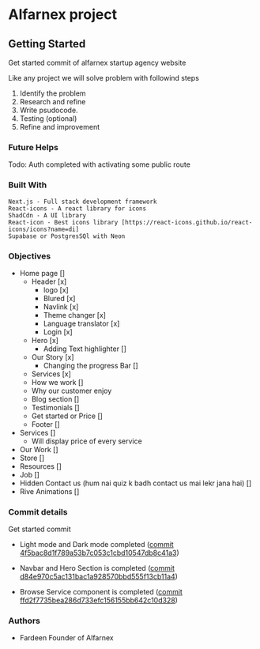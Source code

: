 # Alfarnex project

## Getting Started
Get started commit of alfarnex startup agency website

Like any project we will solve problem with followind steps

1. Identify the problem
2. Research and refine
3. Write psudocode.
4. Testing (optional) 
5. Refine and improvement

### Future Helps 

Todo: Auth completed with activating some public route

### Built With

    Next.js - Full stack development framework 
    React-icons - A react library for icons
    ShadCdn - A UI library
    React-icon - Best icons library [https://react-icons.github.io/react-icons/icons?name=di]
    Supabase or PostgresSQl with Neon

### Objectives 

- Home page []
    - Header [x]
        - logo [x]
        - Blured [x]
        - Navlink [x]
        - Theme changer [x]
        - Language translator [x]
        - Login [x]
    - Hero [x]
        - Adding Text highlighter []
    - Our Story [x]
        - Changing the progress Bar []
    - Services [x]
    - How we work []
    - Why our customer enjoy
    - Blog section []
    - Testimonials []
    - Get started or Price []
    - Footer []
- Services []
    - Will display price of every service
- Our Work []
- Store []
- Resources []
- Job []
- Hidden Contact us (hum nai quiz k badh contact us mai lekr jana hai) []
- Rive Animations []

### Commit details

Get started commit

- Light mode and Dark mode completed ([commit 4f5bac8d1f789a53b7c053c1cbd10547db8c41a3](https://github.com/Fardeen-Awais/Alfarnex.com/commit/4f5bac8d1f789a53b7c053c1cbd10547db8c41a3))

- Navbar and Hero Section is completed ([commit d84e970c5ac131bac1a928570bbd555f13cb11a4](https://github.com/Fardeen-Awais/Alfarnex.com/commit/d84e970c5ac131bac1a928570bbd555f13cb11a4))

- Browse Service component is completed ([commit ffd2f7735bea286d733efc156155bb642c10d328](https://github.com/Fardeen-Awais/Alfarnex.com/commit/ffd2f7735bea286d733efc156155bb642c10d328))

### Authors
- Fardeen Founder of Alfarnex



